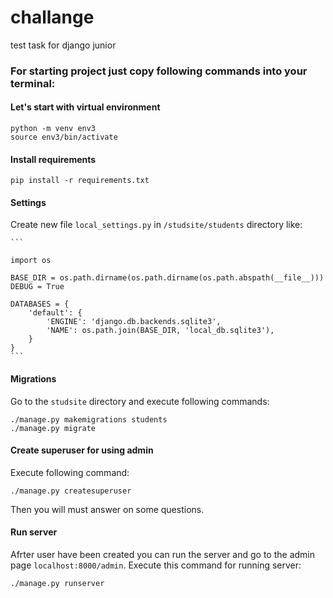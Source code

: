 # challange
test task for django junior

### For starting project just copy following commands into your terminal:


#### Let's start with virtual environment
  ```
  python -m venv env3
  source env3/bin/activate
  ```

#### Install requirements
  ```
  pip install -r requirements.txt
  ```
  
#### Settings
  Create new file `local_settings.py` in `/studsite/students` directory like:
    
    ```
    
    import os

    BASE_DIR = os.path.dirname(os.path.dirname(os.path.abspath(__file__)))
    DEBUG = True

    DATABASES = {
        'default': {
            'ENGINE': 'django.db.backends.sqlite3',
            'NAME': os.path.join(BASE_DIR, 'local_db.sqlite3'),
        }
    }
    ```
    
#### Migrations
  Go to the `studsite` directory and execute following commands:
  ```
  ./manage.py makemigrations students
  ./manage.py migrate 
  ```
  
#### Create superuser for using admin
  Execute following command:
  ```
  ./manage.py createsuperuser
  ```
  Then you will must answer on some questions.

#### Run server
  Afrter user have been created you can run the server and go to the admin page `localhost:8000/admin`.
  Execute this command for running server:
  ```
  ./manage.py runserver
  ```
